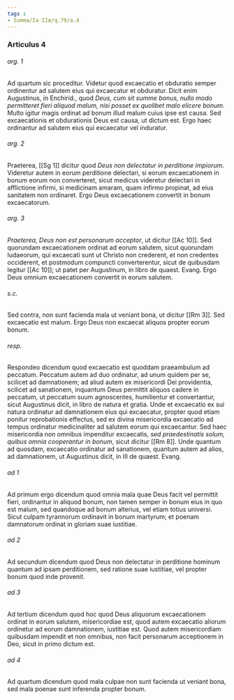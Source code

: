 ```yaml
---
tags : 
- Summa/Ia-IIæ/q.79/a.4
---
```


### Articulus 4

###### arg. 1
Ad quartum sic proceditur. Videtur quod excaecatio et obduratio semper ordinentur ad salutem eius qui excaecatur et obduratur. Dicit enim Augustinus, in Enchirid., quod *Deus, cum sit summe bonus, nullo modo permitteret fieri aliquod malum, nisi posset ex quolibet malo elicere bonum*. Multo igitur magis ordinat ad bonum illud malum cuius ipse est causa. Sed excaecationis et obdurationis Deus est causa, ut dictum est. Ergo haec ordinantur ad salutem eius qui excaecatur vel induratur.

###### arg. 2
Praeterea, [[Sg 1]] dicitur quod *Deus non delectatur in perditione impiorum*. Videretur autem in eorum perditione delectari, si eorum excaecationem in bonum eorum non converteret, sicut medicus videretur delectari in afflictione infirmi, si medicinam amaram, quam infirmo propinat, ad eius sanitatem non ordinaret. Ergo Deus excaecationem convertit in bonum excaecatorum.

###### arg. 3
*Praeterea, Deus non est personarum acceptor*, ut dicitur [[Ac 10]]. Sed quorundam excaecationem ordinat ad eorum salutem, sicut quorundam Iudaeorum, qui excaecati sunt ut Christo non crederent, et non credentes occiderent, et postmodum compuncti converterentur, sicut de quibusdam legitur [[Ac 10]]; ut patet per Augustinum, in libro de quaest. Evang. Ergo Deus omnium excaecationem convertit in eorum salutem.

###### s.c.
Sed contra, non sunt facienda mala ut veniant bona, ut dicitur [[Rm 3]]. Sed excaecatio est malum. Ergo Deus non excaecat aliquos propter eorum bonum.

###### resp.
Respondeo dicendum quod excaecatio est quoddam praeambulum ad peccatum. Peccatum autem ad duo ordinatur, ad unum quidem per se, scilicet ad damnationem; ad aliud autem ex misericordi Dei providentia, scilicet ad sanationem, inquantum Deus permittit aliquos cadere in peccatum, ut peccatum suum agnoscentes, humilientur et convertantur, sicut Augustinus dicit, in libro de natura et gratia. Unde et excaecatio ex sui natura ordinatur ad damnationem eius qui excaecatur, propter quod etiam ponitur reprobationis effectus, sed ex divina misericordia excaecatio ad tempus ordinatur medicinaliter ad salutem eorum qui excaecantur. Sed haec misericordia non omnibus impenditur excaecatis, *sed praedestinatis solum, quibus omnia cooperantur in bonum*, sicut dicitur [[Rm 8]]. Unde quantum ad quosdam, excaecatio ordinatur ad sanationem, quantum autem ad alios, ad damnationem, ut Augustinus dicit, in III de quaest. Evang.

###### ad 1
Ad primum ergo dicendum quod omnia mala quae Deus facit vel permittit fieri, ordinantur in aliquod bonum, non tamen semper in bonum eius in quo est malum, sed quandoque ad bonum alterius, vel etiam totius universi. Sicut culpam tyrannorum ordinavit in bonum martyrum; et poenam damnatorum ordinat in gloriam suae iustitiae.

###### ad 2
Ad secundum dicendum quod Deus non delectatur in perditione hominum quantum ad ipsam perditionem, sed ratione suae iustitiae, vel propter bonum quod inde provenit.

###### ad 3
Ad tertium dicendum quod hoc quod Deus aliquorum excaecationem ordinat in eorum salutem, misericordiae est, quod autem excaecatio aliorum ordinetur ad eorum damnationem, iustitiae est. Quod autem misericordiam quibusdam impendit et non omnibus, non facit personarum acceptionem in Deo, sicut in primo dictum est.

###### ad 4
Ad quartum dicendum quod mala culpae non sunt facienda ut veniant bona, sed mala poenae sunt inferenda propter bonum.

